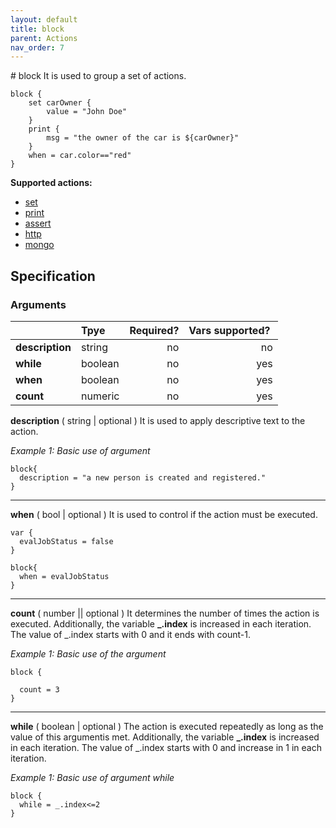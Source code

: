 ```yaml
---
layout: default
title: block
parent: Actions
nav_order: 7
---
```

<link rel="stylesheet" href="../../../assets/css/custom.css">
# block
It  is used to group a set of actions.

```hcl
block {
    set carOwner {
        value = "John Doe"
    }
    print {
        msg = "the owner of the car is ${carOwner}"
    }
    when = car.color=="red"
}
```

**Supported actions:**
- [set](../set)
- [print](../print)
- [assert](../assert)
- [http](../http)
- [mongo](../mongo)

## Specification

### Arguments 

|                 | Tpye      | Required?| Vars supported? |
|:----------------|:----------|---------:|----------------:|
| **description** | string    | no       | no              |
| **while**       | boolean   | no       | yes             |
| **when**        | boolean   | no       | yes             |
| **count**       | numeric   | no       | yes             |


**description** ( string \| optional )  It is used to apply descriptive text to  the action.

*Example 1: Basic use of argument*

```hcl
block{
  description = "a new person is created and registered."
}
```
---
**when** ( bool | optional ) It is used to control if the action must be executed.

```hcl
var {
  evalJobStatus = false
}

block{
  when = evalJobStatus
}
```
---
**count** ( number || optional ) It determines the number of times the action is executed. Additionally, the variable **_.index** is increased in each iteration. 
The value of _.index starts with 0 and it ends with count-1.

*Example 1: Basic use of the argument*
```hcl
block {

  count = 3
}
```

---
**while** ( boolean \| optional )  The action is executed repeatedly as long as the value of this argumentis met. Additionally, the variable **_.index** is increased in each iteration. The value of _.index starts with 0 and increase in 1 in each iteration.

*Example 1: Basic use of argument while*
```hcl
block {
  while = _.index<=2
}
```